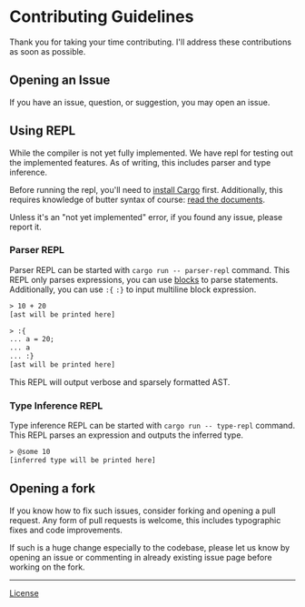 # Contributing Guidelines

Thank you for taking your time contributing. I'll address these contributions as soon as possible.

## Opening an Issue

If you have an issue, question, or suggestion, you may open an issue.

## Using REPL

While the compiler is not yet fully implemented. We have repl for testing out the implemented features. As of writing, this includes parser and type inference.

Before running the repl, you'll need to [install Cargo] first. Additionally, this requires knowledge of butter syntax of course: [read the documents].

Unless it's an "not yet implemented" error, if you found any issue, please report it.

[install Cargo]: https://www.rust-lang.org/tools/install
[read the documents]: doc/README.md

### Parser REPL

Parser REPL can be started with `cargo run -- parser-repl` command. This REPL only parses expressions, you can use [blocks] to parse statements. Additionally, you can use `:{` `:}` to input multiline block expression.

[blocks]: doc/language/block.md

```txt
> 10 + 20
[ast will be printed here]

> :{
... a = 20;
... a
... :}
[ast will be printed here]
```

This REPL will output verbose and sparsely formatted AST.

### Type Inference REPL

Type inference REPL can be started with `cargo run -- type-repl` command. This REPL parses an expression and outputs the inferred type.

```txt
> @some 10
[inferred type will be printed here]
```

## Opening a fork

If you know how to fix such issues, consider forking and opening a pull request. Any form of pull requests is welcome, this includes typographic fixes and code improvements.

If such is a huge change especially to the codebase, please let us know by opening an issue or commenting in already existing issue page before working on the fork.

<!--

When opening a pull request, please make sure it follows the following conventions:

- There's no spelling nor grammatical errors
- Rust codes are formatted with [Rustfmt], [Cargo] comes with it and you can use the command `cargo fmt`
- Markdown files are linted with [DavidAnson/markdownlint]

[Rustfmt]: https://github.com/rust-lang/rustfmt
[Cargo]: https://github.com/rust-lang/cargo
[DavidAnson/markdownlint]: https://github.com/DavidAnson/markdownlint

You may instead allow me to modify your code before merging it so it comply with the conventions.

-->

---

[License](LICENSE)
